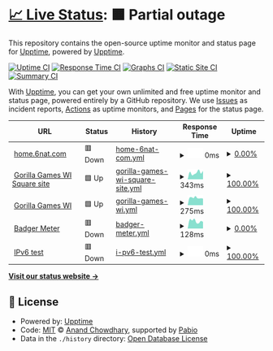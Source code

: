 # [📈 Live Status](https://demo.upptime.js.org): <!--live status--> **🟧 Partial outage**

This repository contains the open-source uptime monitor and status page for [Upptime](https://upptime.js.org), powered by [Upptime](https://github.com/upptime/upptime).

[![Uptime CI](https://github.com/theotang/upptime/workflows/Uptime%20CI/badge.svg)](https://github.com/theotang/upptime/actions?query=workflow%3A%22Uptime+CI%22)
[![Response Time CI](https://github.com/theotang/upptime/workflows/Response%20Time%20CI/badge.svg)](https://github.com/theotang/upptime/actions?query=workflow%3A%22Response+Time+CI%22)
[![Graphs CI](https://github.com/theotang/upptime/workflows/Graphs%20CI/badge.svg)](https://github.com/theotang/upptime/actions?query=workflow%3A%22Graphs+CI%22)
[![Static Site CI](https://github.com/theotang/upptime/workflows/Static%20Site%20CI/badge.svg)](https://github.com/theotang/upptime/actions?query=workflow%3A%22Static+Site+CI%22)
[![Summary CI](https://github.com/theotang/upptime/workflows/Summary%20CI/badge.svg)](https://github.com/theotang/upptime/actions?query=workflow%3A%22Summary+CI%22)

With [Upptime](https://upptime.js.org), you can get your own unlimited and free uptime monitor and status page, powered entirely by a GitHub repository. We use [Issues](https://github.com/upptime/upptime/issues) as incident reports, [Actions](https://github.com/theotang/upptime/actions) as uptime monitors, and [Pages](https://demo.upptime.js.org) for the status page.

<!--start: status pages-->
<!-- This summary is generated by Upptime (https://github.com/upptime/upptime) -->
<!-- Do not edit this manually, your changes will be overwritten -->
<!-- prettier-ignore -->
| URL | Status | History | Response Time | Uptime |
| --- | ------ | ------- | ------------- | ------ |
| <img alt="" src="https://icons.duckduckgo.com/ip3/home.6nat.com.ico" height="13"> [home.6nat.com](https://home.6nat.com) | 🟥 Down | [home-6nat-com.yml](https://github.com/theotang/upptime/commits/HEAD/history/home-6nat-com.yml) | <details><summary><img alt="Response time graph" src="./graphs/home-6nat-com/response-time-week.png" height="20"> 0ms</summary><br><a href="https://theotang.github.io/upptime/history/home-6nat-com"><img alt="Response time 0" src="https://img.shields.io/endpoint?url=https%3A%2F%2Fraw.githubusercontent.com%2Ftheotang%2Fupptime%2FHEAD%2Fapi%2Fhome-6nat-com%2Fresponse-time.json"></a><br><a href="https://theotang.github.io/upptime/history/home-6nat-com"><img alt="24-hour response time 0" src="https://img.shields.io/endpoint?url=https%3A%2F%2Fraw.githubusercontent.com%2Ftheotang%2Fupptime%2FHEAD%2Fapi%2Fhome-6nat-com%2Fresponse-time-day.json"></a><br><a href="https://theotang.github.io/upptime/history/home-6nat-com"><img alt="7-day response time 0" src="https://img.shields.io/endpoint?url=https%3A%2F%2Fraw.githubusercontent.com%2Ftheotang%2Fupptime%2FHEAD%2Fapi%2Fhome-6nat-com%2Fresponse-time-week.json"></a><br><a href="https://theotang.github.io/upptime/history/home-6nat-com"><img alt="30-day response time 0" src="https://img.shields.io/endpoint?url=https%3A%2F%2Fraw.githubusercontent.com%2Ftheotang%2Fupptime%2FHEAD%2Fapi%2Fhome-6nat-com%2Fresponse-time-month.json"></a><br><a href="https://theotang.github.io/upptime/history/home-6nat-com"><img alt="1-year response time 0" src="https://img.shields.io/endpoint?url=https%3A%2F%2Fraw.githubusercontent.com%2Ftheotang%2Fupptime%2FHEAD%2Fapi%2Fhome-6nat-com%2Fresponse-time-year.json"></a></details> | <details><summary><a href="https://theotang.github.io/upptime/history/home-6nat-com">0.00%</a></summary><a href="https://theotang.github.io/upptime/history/home-6nat-com"><img alt="All-time uptime 0.00%" src="https://img.shields.io/endpoint?url=https%3A%2F%2Fraw.githubusercontent.com%2Ftheotang%2Fupptime%2FHEAD%2Fapi%2Fhome-6nat-com%2Fuptime.json"></a><br><a href="https://theotang.github.io/upptime/history/home-6nat-com"><img alt="24-hour uptime 0.00%" src="https://img.shields.io/endpoint?url=https%3A%2F%2Fraw.githubusercontent.com%2Ftheotang%2Fupptime%2FHEAD%2Fapi%2Fhome-6nat-com%2Fuptime-day.json"></a><br><a href="https://theotang.github.io/upptime/history/home-6nat-com"><img alt="7-day uptime 0.00%" src="https://img.shields.io/endpoint?url=https%3A%2F%2Fraw.githubusercontent.com%2Ftheotang%2Fupptime%2FHEAD%2Fapi%2Fhome-6nat-com%2Fuptime-week.json"></a><br><a href="https://theotang.github.io/upptime/history/home-6nat-com"><img alt="30-day uptime 0.00%" src="https://img.shields.io/endpoint?url=https%3A%2F%2Fraw.githubusercontent.com%2Ftheotang%2Fupptime%2FHEAD%2Fapi%2Fhome-6nat-com%2Fuptime-month.json"></a><br><a href="https://theotang.github.io/upptime/history/home-6nat-com"><img alt="1-year uptime 0.00%" src="https://img.shields.io/endpoint?url=https%3A%2F%2Fraw.githubusercontent.com%2Ftheotang%2Fupptime%2FHEAD%2Fapi%2Fhome-6nat-com%2Fuptime-year.json"></a></details>
| <img alt="" src="https://icons.duckduckgo.com/ip3/gorillagameswi.square.site.ico" height="13"> [Gorilla Games WI Square site](https://gorillagameswi.square.site) | 🟩 Up | [gorilla-games-wi-square-site.yml](https://github.com/theotang/upptime/commits/HEAD/history/gorilla-games-wi-square-site.yml) | <details><summary><img alt="Response time graph" src="./graphs/gorilla-games-wi-square-site/response-time-week.png" height="20"> 343ms</summary><br><a href="https://theotang.github.io/upptime/history/gorilla-games-wi-square-site"><img alt="Response time 388" src="https://img.shields.io/endpoint?url=https%3A%2F%2Fraw.githubusercontent.com%2Ftheotang%2Fupptime%2FHEAD%2Fapi%2Fgorilla-games-wi-square-site%2Fresponse-time.json"></a><br><a href="https://theotang.github.io/upptime/history/gorilla-games-wi-square-site"><img alt="24-hour response time 132" src="https://img.shields.io/endpoint?url=https%3A%2F%2Fraw.githubusercontent.com%2Ftheotang%2Fupptime%2FHEAD%2Fapi%2Fgorilla-games-wi-square-site%2Fresponse-time-day.json"></a><br><a href="https://theotang.github.io/upptime/history/gorilla-games-wi-square-site"><img alt="7-day response time 343" src="https://img.shields.io/endpoint?url=https%3A%2F%2Fraw.githubusercontent.com%2Ftheotang%2Fupptime%2FHEAD%2Fapi%2Fgorilla-games-wi-square-site%2Fresponse-time-week.json"></a><br><a href="https://theotang.github.io/upptime/history/gorilla-games-wi-square-site"><img alt="30-day response time 374" src="https://img.shields.io/endpoint?url=https%3A%2F%2Fraw.githubusercontent.com%2Ftheotang%2Fupptime%2FHEAD%2Fapi%2Fgorilla-games-wi-square-site%2Fresponse-time-month.json"></a><br><a href="https://theotang.github.io/upptime/history/gorilla-games-wi-square-site"><img alt="1-year response time 388" src="https://img.shields.io/endpoint?url=https%3A%2F%2Fraw.githubusercontent.com%2Ftheotang%2Fupptime%2FHEAD%2Fapi%2Fgorilla-games-wi-square-site%2Fresponse-time-year.json"></a></details> | <details><summary><a href="https://theotang.github.io/upptime/history/gorilla-games-wi-square-site">100.00%</a></summary><a href="https://theotang.github.io/upptime/history/gorilla-games-wi-square-site"><img alt="All-time uptime 100.00%" src="https://img.shields.io/endpoint?url=https%3A%2F%2Fraw.githubusercontent.com%2Ftheotang%2Fupptime%2FHEAD%2Fapi%2Fgorilla-games-wi-square-site%2Fuptime.json"></a><br><a href="https://theotang.github.io/upptime/history/gorilla-games-wi-square-site"><img alt="24-hour uptime 100.00%" src="https://img.shields.io/endpoint?url=https%3A%2F%2Fraw.githubusercontent.com%2Ftheotang%2Fupptime%2FHEAD%2Fapi%2Fgorilla-games-wi-square-site%2Fuptime-day.json"></a><br><a href="https://theotang.github.io/upptime/history/gorilla-games-wi-square-site"><img alt="7-day uptime 100.00%" src="https://img.shields.io/endpoint?url=https%3A%2F%2Fraw.githubusercontent.com%2Ftheotang%2Fupptime%2FHEAD%2Fapi%2Fgorilla-games-wi-square-site%2Fuptime-week.json"></a><br><a href="https://theotang.github.io/upptime/history/gorilla-games-wi-square-site"><img alt="30-day uptime 100.00%" src="https://img.shields.io/endpoint?url=https%3A%2F%2Fraw.githubusercontent.com%2Ftheotang%2Fupptime%2FHEAD%2Fapi%2Fgorilla-games-wi-square-site%2Fuptime-month.json"></a><br><a href="https://theotang.github.io/upptime/history/gorilla-games-wi-square-site"><img alt="1-year uptime 100.00%" src="https://img.shields.io/endpoint?url=https%3A%2F%2Fraw.githubusercontent.com%2Ftheotang%2Fupptime%2FHEAD%2Fapi%2Fgorilla-games-wi-square-site%2Fuptime-year.json"></a></details>
| <img alt="" src="https://icons.duckduckgo.com/ip3/www.gorillagameswi.com.ico" height="13"> [Gorilla Games WI](https://www.gorillagameswi.com/) | 🟩 Up | [gorilla-games-wi.yml](https://github.com/theotang/upptime/commits/HEAD/history/gorilla-games-wi.yml) | <details><summary><img alt="Response time graph" src="./graphs/gorilla-games-wi/response-time-week.png" height="20"> 275ms</summary><br><a href="https://theotang.github.io/upptime/history/gorilla-games-wi"><img alt="Response time 708" src="https://img.shields.io/endpoint?url=https%3A%2F%2Fraw.githubusercontent.com%2Ftheotang%2Fupptime%2FHEAD%2Fapi%2Fgorilla-games-wi%2Fresponse-time.json"></a><br><a href="https://theotang.github.io/upptime/history/gorilla-games-wi"><img alt="24-hour response time 225" src="https://img.shields.io/endpoint?url=https%3A%2F%2Fraw.githubusercontent.com%2Ftheotang%2Fupptime%2FHEAD%2Fapi%2Fgorilla-games-wi%2Fresponse-time-day.json"></a><br><a href="https://theotang.github.io/upptime/history/gorilla-games-wi"><img alt="7-day response time 275" src="https://img.shields.io/endpoint?url=https%3A%2F%2Fraw.githubusercontent.com%2Ftheotang%2Fupptime%2FHEAD%2Fapi%2Fgorilla-games-wi%2Fresponse-time-week.json"></a><br><a href="https://theotang.github.io/upptime/history/gorilla-games-wi"><img alt="30-day response time 287" src="https://img.shields.io/endpoint?url=https%3A%2F%2Fraw.githubusercontent.com%2Ftheotang%2Fupptime%2FHEAD%2Fapi%2Fgorilla-games-wi%2Fresponse-time-month.json"></a><br><a href="https://theotang.github.io/upptime/history/gorilla-games-wi"><img alt="1-year response time 708" src="https://img.shields.io/endpoint?url=https%3A%2F%2Fraw.githubusercontent.com%2Ftheotang%2Fupptime%2FHEAD%2Fapi%2Fgorilla-games-wi%2Fresponse-time-year.json"></a></details> | <details><summary><a href="https://theotang.github.io/upptime/history/gorilla-games-wi">100.00%</a></summary><a href="https://theotang.github.io/upptime/history/gorilla-games-wi"><img alt="All-time uptime 100.00%" src="https://img.shields.io/endpoint?url=https%3A%2F%2Fraw.githubusercontent.com%2Ftheotang%2Fupptime%2FHEAD%2Fapi%2Fgorilla-games-wi%2Fuptime.json"></a><br><a href="https://theotang.github.io/upptime/history/gorilla-games-wi"><img alt="24-hour uptime 100.00%" src="https://img.shields.io/endpoint?url=https%3A%2F%2Fraw.githubusercontent.com%2Ftheotang%2Fupptime%2FHEAD%2Fapi%2Fgorilla-games-wi%2Fuptime-day.json"></a><br><a href="https://theotang.github.io/upptime/history/gorilla-games-wi"><img alt="7-day uptime 100.00%" src="https://img.shields.io/endpoint?url=https%3A%2F%2Fraw.githubusercontent.com%2Ftheotang%2Fupptime%2FHEAD%2Fapi%2Fgorilla-games-wi%2Fuptime-week.json"></a><br><a href="https://theotang.github.io/upptime/history/gorilla-games-wi"><img alt="30-day uptime 100.00%" src="https://img.shields.io/endpoint?url=https%3A%2F%2Fraw.githubusercontent.com%2Ftheotang%2Fupptime%2FHEAD%2Fapi%2Fgorilla-games-wi%2Fuptime-month.json"></a><br><a href="https://theotang.github.io/upptime/history/gorilla-games-wi"><img alt="1-year uptime 100.00%" src="https://img.shields.io/endpoint?url=https%3A%2F%2Fraw.githubusercontent.com%2Ftheotang%2Fupptime%2FHEAD%2Fapi%2Fgorilla-games-wi%2Fuptime-year.json"></a></details>
| <img alt="" src="https://icons.duckduckgo.com/ip3/www.badgermeter.com.ico" height="13"> [Badger Meter](https://www.badgermeter.com) | 🟥 Down | [badger-meter.yml](https://github.com/theotang/upptime/commits/HEAD/history/badger-meter.yml) | <details><summary><img alt="Response time graph" src="./graphs/badger-meter/response-time-week.png" height="20"> 128ms</summary><br><a href="https://theotang.github.io/upptime/history/badger-meter"><img alt="Response time 135" src="https://img.shields.io/endpoint?url=https%3A%2F%2Fraw.githubusercontent.com%2Ftheotang%2Fupptime%2FHEAD%2Fapi%2Fbadger-meter%2Fresponse-time.json"></a><br><a href="https://theotang.github.io/upptime/history/badger-meter"><img alt="24-hour response time 152" src="https://img.shields.io/endpoint?url=https%3A%2F%2Fraw.githubusercontent.com%2Ftheotang%2Fupptime%2FHEAD%2Fapi%2Fbadger-meter%2Fresponse-time-day.json"></a><br><a href="https://theotang.github.io/upptime/history/badger-meter"><img alt="7-day response time 128" src="https://img.shields.io/endpoint?url=https%3A%2F%2Fraw.githubusercontent.com%2Ftheotang%2Fupptime%2FHEAD%2Fapi%2Fbadger-meter%2Fresponse-time-week.json"></a><br><a href="https://theotang.github.io/upptime/history/badger-meter"><img alt="30-day response time 134" src="https://img.shields.io/endpoint?url=https%3A%2F%2Fraw.githubusercontent.com%2Ftheotang%2Fupptime%2FHEAD%2Fapi%2Fbadger-meter%2Fresponse-time-month.json"></a><br><a href="https://theotang.github.io/upptime/history/badger-meter"><img alt="1-year response time 135" src="https://img.shields.io/endpoint?url=https%3A%2F%2Fraw.githubusercontent.com%2Ftheotang%2Fupptime%2FHEAD%2Fapi%2Fbadger-meter%2Fresponse-time-year.json"></a></details> | <details><summary><a href="https://theotang.github.io/upptime/history/badger-meter">0.00%</a></summary><a href="https://theotang.github.io/upptime/history/badger-meter"><img alt="All-time uptime 0.00%" src="https://img.shields.io/endpoint?url=https%3A%2F%2Fraw.githubusercontent.com%2Ftheotang%2Fupptime%2FHEAD%2Fapi%2Fbadger-meter%2Fuptime.json"></a><br><a href="https://theotang.github.io/upptime/history/badger-meter"><img alt="24-hour uptime 0.00%" src="https://img.shields.io/endpoint?url=https%3A%2F%2Fraw.githubusercontent.com%2Ftheotang%2Fupptime%2FHEAD%2Fapi%2Fbadger-meter%2Fuptime-day.json"></a><br><a href="https://theotang.github.io/upptime/history/badger-meter"><img alt="7-day uptime 0.00%" src="https://img.shields.io/endpoint?url=https%3A%2F%2Fraw.githubusercontent.com%2Ftheotang%2Fupptime%2FHEAD%2Fapi%2Fbadger-meter%2Fuptime-week.json"></a><br><a href="https://theotang.github.io/upptime/history/badger-meter"><img alt="30-day uptime 0.00%" src="https://img.shields.io/endpoint?url=https%3A%2F%2Fraw.githubusercontent.com%2Ftheotang%2Fupptime%2FHEAD%2Fapi%2Fbadger-meter%2Fuptime-month.json"></a><br><a href="https://theotang.github.io/upptime/history/badger-meter"><img alt="1-year uptime 0.00%" src="https://img.shields.io/endpoint?url=https%3A%2F%2Fraw.githubusercontent.com%2Ftheotang%2Fupptime%2FHEAD%2Fapi%2Fbadger-meter%2Fuptime-year.json"></a></details>
| <img alt="" src="https://icons.duckduckgo.com/ip3/null.ico" height="13"> [IPv6 test](forwardemail.net) | 🟥 Down | [i-pv6-test.yml](https://github.com/theotang/upptime/commits/HEAD/history/i-pv6-test.yml) | <details><summary><img alt="Response time graph" src="./graphs/i-pv6-test/response-time-week.png" height="20"> 0ms</summary><br><a href="https://theotang.github.io/upptime/history/i-pv6-test"><img alt="Response time 0" src="https://img.shields.io/endpoint?url=https%3A%2F%2Fraw.githubusercontent.com%2Ftheotang%2Fupptime%2FHEAD%2Fapi%2Fi-pv6-test%2Fresponse-time.json"></a><br><a href="https://theotang.github.io/upptime/history/i-pv6-test"><img alt="24-hour response time 0" src="https://img.shields.io/endpoint?url=https%3A%2F%2Fraw.githubusercontent.com%2Ftheotang%2Fupptime%2FHEAD%2Fapi%2Fi-pv6-test%2Fresponse-time-day.json"></a><br><a href="https://theotang.github.io/upptime/history/i-pv6-test"><img alt="7-day response time 0" src="https://img.shields.io/endpoint?url=https%3A%2F%2Fraw.githubusercontent.com%2Ftheotang%2Fupptime%2FHEAD%2Fapi%2Fi-pv6-test%2Fresponse-time-week.json"></a><br><a href="https://theotang.github.io/upptime/history/i-pv6-test"><img alt="30-day response time 0" src="https://img.shields.io/endpoint?url=https%3A%2F%2Fraw.githubusercontent.com%2Ftheotang%2Fupptime%2FHEAD%2Fapi%2Fi-pv6-test%2Fresponse-time-month.json"></a><br><a href="https://theotang.github.io/upptime/history/i-pv6-test"><img alt="1-year response time 0" src="https://img.shields.io/endpoint?url=https%3A%2F%2Fraw.githubusercontent.com%2Ftheotang%2Fupptime%2FHEAD%2Fapi%2Fi-pv6-test%2Fresponse-time-year.json"></a></details> | <details><summary><a href="https://theotang.github.io/upptime/history/i-pv6-test">100.00%</a></summary><a href="https://theotang.github.io/upptime/history/i-pv6-test"><img alt="All-time uptime 100.00%" src="https://img.shields.io/endpoint?url=https%3A%2F%2Fraw.githubusercontent.com%2Ftheotang%2Fupptime%2FHEAD%2Fapi%2Fi-pv6-test%2Fuptime.json"></a><br><a href="https://theotang.github.io/upptime/history/i-pv6-test"><img alt="24-hour uptime 100.00%" src="https://img.shields.io/endpoint?url=https%3A%2F%2Fraw.githubusercontent.com%2Ftheotang%2Fupptime%2FHEAD%2Fapi%2Fi-pv6-test%2Fuptime-day.json"></a><br><a href="https://theotang.github.io/upptime/history/i-pv6-test"><img alt="7-day uptime 100.00%" src="https://img.shields.io/endpoint?url=https%3A%2F%2Fraw.githubusercontent.com%2Ftheotang%2Fupptime%2FHEAD%2Fapi%2Fi-pv6-test%2Fuptime-week.json"></a><br><a href="https://theotang.github.io/upptime/history/i-pv6-test"><img alt="30-day uptime 100.00%" src="https://img.shields.io/endpoint?url=https%3A%2F%2Fraw.githubusercontent.com%2Ftheotang%2Fupptime%2FHEAD%2Fapi%2Fi-pv6-test%2Fuptime-month.json"></a><br><a href="https://theotang.github.io/upptime/history/i-pv6-test"><img alt="1-year uptime 100.00%" src="https://img.shields.io/endpoint?url=https%3A%2F%2Fraw.githubusercontent.com%2Ftheotang%2Fupptime%2FHEAD%2Fapi%2Fi-pv6-test%2Fuptime-year.json"></a></details>

<!--end: status pages-->

[**Visit our status website →**](https://demo.upptime.js.org)

## 📄 License

- Powered by: [Upptime](https://github.com/upptime/upptime)
- Code: [MIT](./LICENSE) © [Anand Chowdhary](https://anandchowdhary.com), supported by [Pabio](https://pabio.com)
- Data in the `./history` directory: [Open Database License](https://opendatacommons.org/licenses/odbl/1-0/)
